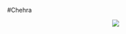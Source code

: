 #Chehra
<div align="center">
<img src="https://github.com/parthmshah1302/chehra/blob/master/screenshots/chehra.png">
  
</div>
